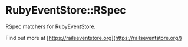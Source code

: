 # RubyEventStore::RSpec

RSpec matchers for RubyEventStore.

Find out more at [https://railseventstore.org](https://railseventstore.org/)
